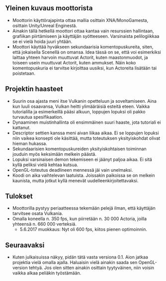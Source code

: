 ## Yleinen kuvaus moottorista
* Moottorin käyttörajapinta ottaa mallia osittain XNA/MonoGamesta, osittain Unity/Unreal Enginestä.
* Ainakin tällä hetkellä moottori ottaa kantaa vain resurssien hallintaan, grafiikan piirtämiseen ja käyttäjän syötteeseen. Varsinaista pelilogiikkaa se ei vielä hoida juuri yhtään.
* Moottori käyttää hyväkseen sekundaarisia komentopuskureita, siten, että jokaisella Scenellä on omansa. Idea tässä on se, että voi esimerkiksi laittaa yhteen harvoin muuttuvat Actorit, kuten maastonmuodot, ja toiseen usein muuttuvat Actorit, kuten ammukset. Näin koko komentopuskuria ei tarvitse kirjoittaa uusiksi, kun Actoreita lisätään tai poistetaan.

## Projektin haasteet
* Suurin osa ajasta meni itse Vulkanin opetteluun ja soveltamiseen. Aina kun luuli osaavansa, Vulkan heitti ylimääräisiä esteitä eteen. Vaikka tutorialilla ja esimerkeillä pääsi alkuun, loppujen lopuksi oli pakko turvautua spesifikaation.
* Dynaaminen muistinhallinta oli ensimmäinen suuri haaste, jota tutoriali ei kattanut.
* Descriptor settien kanssa meni aivan liikaa aikaa. Ei se loppujen lopuksi niin vaikea konsepti ole käsittää, mutta toteutuksen yksityiskohdat olivat hieman hukassa.
* Sekundaarisien komentopuskureiden yksityiskohtaisen toiminnan jouduin myös keksimään melkein päästä.
* Lopuksi varsinaisen demon tekemiseen ei jäänyt paljoa aikaa. Ei sitä kyllä peliksi vielä kehtaa kutsua.
* OpenGL-toteutus deadlineen mennessä jäi vain unelmaksi.
* Koodi on aika vaihtelevan laatuista. Joissakin paikoissa se on melkein kaunista, mutta jotkut kyllä menevät uudelleenkirjoitettavaksi.

## Tulokset
* Moottorilla pystyy periaatteessa tekemään pelejä ilman, että käyttäjän tarvitsee osata Vulkania.
* Omalla koneella n. 350 fps, kun piirretään n. 30 000 Actoria, joilla yhteensä n. 660 000 verteksiä.
  * 5.6.2017 muokkaus: Nyt oli 600 fps, kiitos pienen optimoinnin.

## Seuraavaksi
* Kuten julkaisuissa näkyy, pidän tätä vasta versiona 0.1. Aion jatkaa projektia vielä omalla ajalla. Haluaisin vielä ainakin saada sen OpenGL-version tehtyä. Jos olen sitten ainakin osittain tyytyväinen, niin voisin vaikka alkaa peliäkin työstämään.
